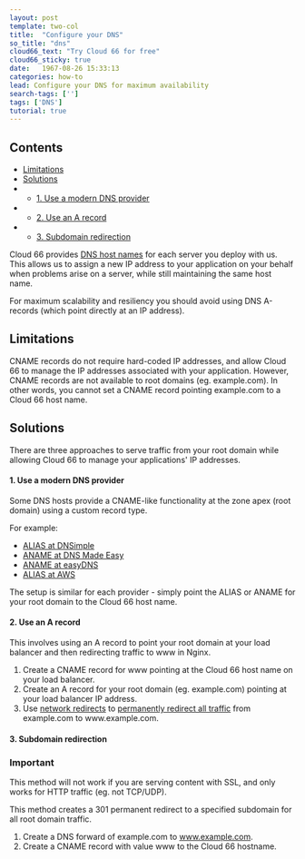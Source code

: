 ```yaml
---
layout: post
template: two-col
title:  "Configure your DNS"
so_title: "dns"
cloud66_text: "Try Cloud 66 for free"
cloud66_sticky: true
date:   1967-08-26 15:33:13
categories: how-to
lead: Configure your DNS for maximum availability
search-tags: ['']
tags: ['DNS']
tutorial: true
---
```


<h2>Contents</h2>
<ul class="page-toc">
	<li>
		<a href="#limit">Limitations</a>
	</li>
	<li>
		<a href="#solution">Solutions</a>
	</li>
	        <li>
                <ul>
                <li><a href="#dns">1. Use a modern DNS provider</a></li>
                </ul>
            </li>
            <li>
                <ul>
                <li><a href="#arecord">2. Use an A record</a></li>
                </ul>
            </li>
            <li>
                <ul>
                <li><a href="#subdomain">3. Subdomain redirection</a></li>
                </ul>
            </li>
</ul>

Cloud 66 provides [DNS host names](/stack-features/dns-service.html) for each server you deploy with us. This allows us to assign a new IP address to your application on your behalf when problems arise on a server, while still maintaining the same host name.

For maximum scalability and resiliency you should avoid using DNS A-records (which point directly at an IP address).

<h2 id="limit">Limitations</h2>
CNAME records do not require hard-coded IP addresses, and allow Cloud 66 to manage the IP addresses associated with your application. However, CNAME records are not available to root domains (eg. example.com). In other words, you cannot set a CNAME record pointing example.com to a Cloud 66 host name.

<h2 id="solution">Solutions</h2>

There are three approaches to serve traffic from your root domain while allowing Cloud 66 to manage your applications' IP addresses.

<h4 id="dns">1. Use a modern DNS provider</h4>
Some DNS hosts provide a CNAME-like functionality at the zone apex (root domain) using a custom record type.

For example:

- [ALIAS at DNSimple](http://support.dnsimple.com/articles/alias-record)
- [ANAME at DNS Made Easy](http://www.dnsmadeeasy.com/technology/aname-records/)
- [ANAME at easyDNS](http://docs.easydns.com/aname-records/)
- [ALIAS at AWS](http://docs.aws.amazon.com/Route53/latest/DeveloperGuide/CreatingAliasRRSets.html)

The setup is similar for each provider - simply point the ALIAS or ANAME for your root domain to the Cloud 66 host name.

<h4 id="arecord">2. Use an A record</h4>
This involves using an A record to point your root domain at your load balancer and then redirecting traffic to www in Nginx.

<ol>
<li>Create a CNAME record for www pointing at the Cloud 66 host name on your load balancer.</li>
<li>Create an A record for your root domain (eg. example.com) pointing at your load balancer IP address.</li>
<li>​Use <a href="/stack-features/network-configuration.html#www">network redirects</a> to <a href="http://stackoverflow.com/questions/7947030/nginx-no-www-to-www-and-www-to-no-www">permanently redirect all traffic</a> from example.com to www.example.com.</li>
</ol>

<h4 id="subdomain">3. Subdomain redirection</h4>
<div class="notice notice-danger">
	<h3>Important</h3>
	<p>This method will not work if you are serving content with SSL, and only works for HTTP traffic (eg. not TCP/UDP).</p>
</div>

This method creates a 301 permanent redirect to a specified subdomain for all root domain traffic.

1. Create a DNS forward of example.com to www.example.com.
2. Create a CNAME record with value www to the Cloud 66 hostname.
